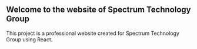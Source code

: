 ## Welcome to the website of Spectrum Technology Group

This project is a professional website created for Spectrum Technology Group using React.
